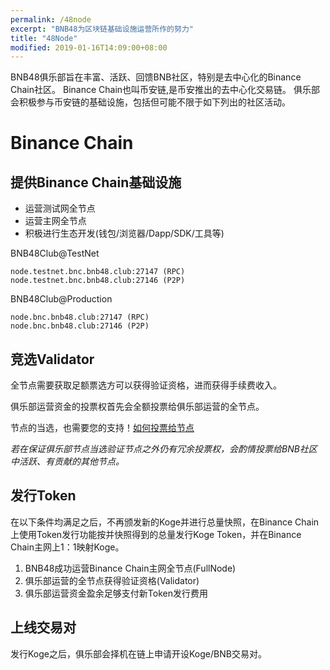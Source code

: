 ```yaml
---
permalink: /48node
excerpt: "BNB48为区块链基础设施运营所作的努力"
title: "48Node"
modified: 2019-01-16T14:09:00+08:00
---
```

BNB48俱乐部旨在丰富、活跃、回馈BNB社区，特别是去中心化的Binance Chain社区。
Binance Chain也叫币安链,是币安推出的去中心化交易链。
俱乐部会积极参与币安链的基础设施，包括但可能不限于如下列出的社区活动。

# Binance Chain
## 提供Binance Chain基础设施
- 运营测试网全节点
- 运营主网全节点
- 积极进行生态开发(钱包/浏览器/Dapp/SDK/工具等)

BNB48Club@TestNet
```
node.testnet.bnc.bnb48.club:27147 (RPC)
node.testnet.bnc.bnb48.club:27146 (P2P)
```
BNB48Club@Production
```
node.bnc.bnb48.club:27147 (RPC)
node.bnc.bnb48.club:27146 (P2P)
```

## 竞选Validator
全节点需要获取足额票选方可以获得验证资格，进而获得手续费收入。

俱乐部运营资金的投票权首先会全额投票给俱乐部运营的全节点。

节点的当选，也需要您的支持！[如何投票给节点]()

*若在保证俱乐部节点当选验证节点之外仍有冗余投票权，会酌情投票给BNB社区中活跃、有贡献的其他节点。*

## 发行Token
在以下条件均满足之后，不再颁发新的Koge并进行总量快照，在Binance Chain上使用Token发行功能按并快照得到的总量发行Koge Token，并在Binance Chain主网上1：1映射Koge。
  1. BNB48成功运营Binance Chain主网全节点(FullNode)
  2. 俱乐部运营的全节点获得验证资格(Validator)
  3. 俱乐部运营资金盈余足够支付新Token发行费用

## 上线交易对
发行Koge之后，俱乐部会择机在链上申请开设Koge/BNB交易对。
